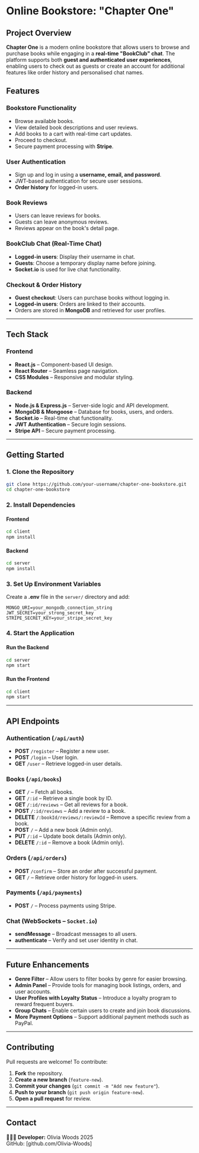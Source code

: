# Online Bookstore: "Chapter One"

## Project Overview

**Chapter One** is a modern online bookstore that allows users to browse and purchase books while engaging in a **real-time "BookClub" chat**. The platform supports both **guest and authenticated user experiences**, enabling users to check out as guests or create an account for additional features like order history and personalised chat names.

## Features

### **Bookstore Functionality**

- Browse available books.
- View detailed book descriptions and user reviews.
- Add books to a cart with real-time cart updates.
- Proceed to checkout.
- Secure payment processing with **Stripe**.

### **User Authentication**

- Sign up and log in using a **username, email, and password**.
- JWT-based authentication for secure user sessions.
- **Order history** for logged-in users.

### **Book Reviews**

- Users can leave reviews for books.
- Guests can leave anonymous reviews.
- Reviews appear on the book's detail page.

### **BookClub Chat (Real-Time Chat)**

- **Logged-in users**: Display their username in chat.
- **Guests**: Choose a temporary display name before joining.
- **Socket.io** is used for live chat functionality.

### **Checkout & Order History**

- **Guest checkout**: Users can purchase books without logging in.
- **Logged-in users**: Orders are linked to their accounts.
- Orders are stored in **MongoDB** and retrieved for user profiles.

---

## Tech Stack

### **Frontend**

- **React.js** – Component-based UI design.
- **React Router** – Seamless page navigation.
- **CSS Modules** – Responsive and modular styling.

### **Backend**

- **Node.js & Express.js** – Server-side logic and API development.
- **MongoDB & Mongoose** – Database for books, users, and orders.
- **Socket.io** – Real-time chat functionality.
- **JWT Authentication** – Secure login sessions.
- **Stripe API** – Secure payment processing.

---

## Getting Started

### 1. Clone the Repository

```bash
git clone https://github.com/your-username/chapter-one-bookstore.git
cd chapter-one-bookstore
```

### 2. Install Dependencies

#### Frontend

```bash
cd client
npm install
```

#### Backend

```bash
cd server
npm install
```

### 3. Set Up Environment Variables

Create a **.env** file in the `server/` directory and add:

```plaintext
MONGO_URI=your_mongodb_connection_string
JWT_SECRET=your_strong_secret_key
STRIPE_SECRET_KEY=your_stripe_secret_key
```

### 4. Start the Application

#### Run the Backend

```bash
cd server
npm start
```

#### Run the Frontend

```bash
cd client
npm start
```

---

## API Endpoints

### **Authentication** (`/api/auth`)

- **POST** `/register` – Register a new user.
- **POST** `/login` – User login.
- **GET** `/user` – Retrieve logged-in user details.

### **Books** (`/api/books`)

- **GET** `/` – Fetch all books.
- **GET** `/:id` – Retrieve a single book by ID.
- **GET** `/:id/reviews` – Get all reviews for a book.
- **POST** `/:id/reviews` – Add a review to a book.
- **DELETE** `/:bookId/reviews/:reviewId` – Remove a specific review from a book.
- **POST** `/` – Add a new book (Admin only).
- **PUT** `/:id` – Update book details (Admin only).
- **DELETE** `/:id` – Remove a book (Admin only).

### **Orders** (`/api/orders`)

- **POST** `/confirm` – Store an order after successful payment.
- **GET** `/` – Retrieve order history for logged-in users.

### **Payments** (`/api/payments`)

- **POST** `/` – Process payments using Stripe.

### **Chat** (WebSockets – `Socket.io`)

- **sendMessage** – Broadcast messages to all users.
- **authenticate** – Verify and set user identity in chat.

---

## Future Enhancements

- **Genre Filter** – Allow users to filter books by genre for easier browsing.
- **Admin Panel** – Provide tools for managing book listings, orders, and user accounts.
- **User Profiles with Loyalty Status** – Introduce a loyalty program to reward frequent buyers.
- **Group Chats** – Enable certain users to create and join book discussions.
- **More Payment Options** – Support additional payment methods such as PayPal.

---

## Contributing

Pull requests are welcome! To contribute:

1. **Fork** the repository.
2. **Create a new branch** (`feature-new`).
3. **Commit your changes** (`git commit -m "Add new feature"`).
4. **Push to your branch** (`git push origin feature-new`).
5. **Open a pull request** for review.

---

## Contact

👩🏽‍💻 **Developer:** Olivia Woods 2025<br>
GitHub: [github.com/Olivia-Woods]
